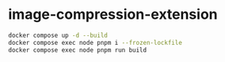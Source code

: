 # image-compression-extension

```bash
docker compose up -d --build
docker compose exec node pnpm i --frozen-lockfile
docker compose exec node pnpm run build
```

